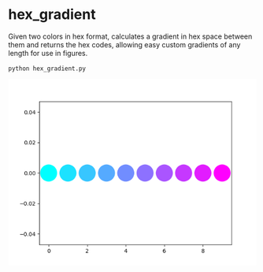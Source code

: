 # hex_gradient
Given two colors in hex format, calculates a gradient in hex space between them and returns the hex codes, allowing easy custom gradients of any length for use in figures.

    python hex_gradient.py

![](hex_gradient.png?raw=true)
